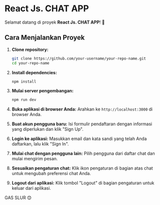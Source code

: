 # React Js. CHAT APP 

Selamat datang di proyek **React Js. CHAT APP**! 🚀

## Cara Menjalankan Proyek

1. **Clone repository:**
   ```bash
   git clone https://github.com/your-username/your-repo-name.git
   cd your-repo-name
   ```

2. **Install dependencies:**
   ```bash
   npm install
   ```

3. **Mulai server pengembangan:**
   ```bash
   npm run dev
   ```

4. **Buka aplikasi di browser Anda:**
   Arahkan ke `http://localhost:3000` di browser Anda.

5. **Buat akun pengguna baru:**
   Isi formulir pendaftaran dengan informasi yang diperlukan dan klik "Sign Up".

6. **Login ke aplikasi:**
   Masukkan email dan kata sandi yang telah Anda daftarkan, lalu klik "Sign In".

7. **Mulai chat dengan pengguna lain:**
   Pilih pengguna dari daftar chat dan mulai mengirim pesan.

8. **Sesuaikan pengaturan chat:**
   Klik ikon pengaturan di bagian atas chat untuk mengubah preferensi chat Anda.

9. **Logout dari aplikasi:**
    Klik tombol "Logout" di bagian pengaturan untuk keluar dari aplikasi.

GAS SLUR 😊